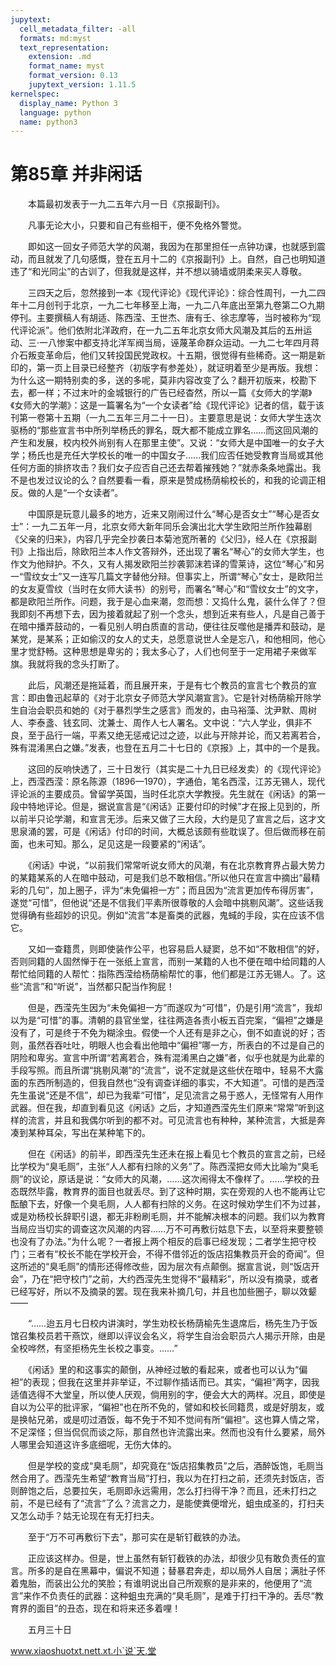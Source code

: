 ```yaml
---
jupytext:
  cell_metadata_filter: -all
  formats: md:myst
  text_representation:
    extension: .md
    format_name: myst
    format_version: 0.13
    jupytext_version: 1.11.5
kernelspec:
  display_name: Python 3
  language: python
  name: python3
---
```

# 第85章  并非闲话 

　　本篇最初发表于一九二五年六月一日《京报副刊》。 

　　凡事无论大小，只要和自己有些相干，便不免格外警觉。 

　　即如这一回女子师范大学的风潮，我因为在那里担任一点钟功课，也就感到震动，而且就发了几句感慨，登在五月十二的《京报副刊》上。自然，自己也明知道违了“和光同尘”的古训了，但我就是这样，并不想以骑墙或阴柔来买人尊敬。 

　　三四天之后，忽然接到一本《现代评论》《现代评论》：综合性周刊，一九二四年十二月创刊于北京，一九二七年移至上海，一九二八年底出至第九卷第二○九期停刊。主要撰稿人有胡适、陈西滢、王世杰、唐有壬、徐志摩等，当时被称为“现代评论派”。他们依附北洋政府，在一九二五年北京女师大风潮及其后的五卅运动、三·一八惨案中都支持北洋军阀当局，诬蔑革命群众运动。一九二七年四月蒋介石叛变革命后，他们又转投国民党政权。十五期，很觉得有些稀奇。这一期是新印的，第一页上目录已经整齐（初版字有参差处），就证明着至少是再版。我想：为什么这一期特别卖的多，送的多呢，莫非内容改变了么？翻开初版来，校勘下去，都一样；不过末叶的金城银行的广告已经杳然，所以一篇《女师大的学潮》《女师大的学潮》：这是一篇署名为“一个女读者”给《现代评论》记者的信，载于该刊第一卷第十五期（一九二五年三月二十一日）。主要意思是说：女师大学生迭次驱杨的“那些宣言书中所列举杨氏的罪名，既大都不能成立罪名……而这回风潮的产生和发展，校内校外尚别有人在那里主使”。又说：“女师大是中国唯一的女子大学；杨氏也是充任大学校长的唯一的中国女子……我们应否任她受教育当局或其他任何方面的排挤攻击？我们女子应否自己还去帮着摧残她？”就赤条条地露出。我不是也发过议论的么？自然要看一看，原来是赞成杨荫榆校长的，和我的论调正相反。做的人是“一个女读者”。 

　　中国原是玩意儿最多的地方，近来又刚闹过什么“琴心是否女士”“琴心是否女士”：一九二五年一月，北京女师大新年同乐会演出北大学生欧阳兰所作独幕剧《父亲的归来》，内容几乎完全抄袭日本菊池宽所著的《父归》，经人在《京报副刊》上指出后，除欧阳兰本人作文答辩外，还出现了署名“琴心”的女师大学生，也作文为他辩护。不久，又有人揭发欧阳兰抄袭郭沫若译的雪莱诗，这位“琴心”和另一“雪纹女士”又一连写几篇文字替他分辩。但事实上，所谓“琴心”女士，是欧阳兰的女友夏雪纹（当时在女师大读书）的别号，而署名“琴心”和“雪纹女士”的文字，都是欧阳兰所作。问题，我于是心血来潮，忽而想：又捣什么鬼，装什么佯了？但我即刻不再想下去，因为接着就起了别一个念头，想到近来有些人，凡是自己善于在暗中播弄鼓动的，一看见别人明白质直的言动，便往往反噬他是播弄和鼓动，是某党，是某系；正如偷汉的女人的丈夫，总愿意说世人全是忘八，和他相同，他心里才觉舒畅。这种思想是卑劣的；我太多心了，人们也何至于一定用裙子来做军旗。我就将我的念头打断了。 

　　此后，风潮还是拖延着，而且展开来，于是有七个教员的宣言七个教员的宣言：即由鲁迅起草的《对于北京女子师范大学风潮宣言》。它是针对杨荫榆开除学生自治会职员和她的《对于暴烈学生之感言》而发的，由马裕藻、沈尹默、周树人、李泰盞、钱玄同、沈兼士、周作人七人署名。文中说：“六人学业，俱非不良，至于品行一端，平素又绝无惩戒记过之迹，以此与开除并论，而又若离若合，殊有混淆黑白之嫌。”发表，也登在五月二十七日的《京报》上，其中的一个是我。 

　　这回的反响快透了，三十日发行（其实是二十九日已经发卖）的《现代评论》上，西滢西滢：原名陈源（1896—1970），字通伯，笔名西滢，江苏无锡人，现代评论派的主要成员。曾留学英国，当时任北京大学教授。先生就在《闲话》的第一段中特地评论。但是，据说宣言是“《闲话》正要付印的时候”才在报上见到的，所以前半只论学潮，和宣言无涉。后来又做了三大段，大约是见了宣言之后，这才文思泉涌的罢，可是《闲话》付印的时间，大概总该颇有些耽误了。但后做而移在前面，也未可知。那么，足见这是一段要紧的“闲话”。 

　　《闲话》中说，“以前我们常常听说女师大的风潮，有在北京教育界占最大势力的某籍某系的人在暗中鼓动，可是我们总不敢相信。”所以他只在宣言中摘出“最精彩的几句”，加上圈子，评为“未免偏袒一方”；而且因为“流言更加传布得厉害”，遂觉“可惜”，但他说“还是不信我们平素所很尊敬的人会暗中挑剔风潮”。这些话我觉得确有些超妙的识见。例如“流言”本是畜类的武器，鬼蜮的手段，实在应该不信它。 

　　又如一查籍贯，则即使装作公平，也容易启人疑窦，总不如“不敢相信”的好，否则同籍的人固然惮于在一张纸上宣言，而别一某籍的人也不便在暗中给同籍的人帮忙给同籍的人帮忙：指陈西滢给杨荫榆帮忙的事，他们都是江苏无锡人。了。这些“流言”和“听说”，当然都只配当作狗屁！ 

　　但是，西滢先生因为“未免偏袒一方”而遂叹为“可惜”，仍是引用“流言”，我却以为是“可惜”的事。清朝的县官坐堂，往往两造各责小板五百完案，“偏袒”之嫌是没有了，可是终于不免为糊涂虫。假使一个人还有是非之心，倒不如直说的好；否则，虽然吞吞吐吐，明眼人也会看出他暗中“偏袒”哪一方，所表白的不过是自己的阴险和卑劣。宣言中所谓“若离若合，殊有混淆黑白之嫌”者，似乎也就是为此辈的手段写照。而且所谓“挑剔风潮”的“流言”，说不定就是这些伏在暗中，轻易不大露面的东西所制造的，但我自然也“没有调查详细的事实，不大知道”。可惜的是西滢先生虽说“还是不信”，却已为我辈“可惜”，足见流言之易于惑人，无怪常有人用作武器。但在我，却直到看见这《闲话》之后，才知道西滢先生们原来“常常”听到这样的流言，并且和我偶尔听到的都不对。可见流言也有种种，某种流言，大抵是奔凑到某种耳朵，写出在某种笔下的。 

　　但在《闲话》的前半，即西滢先生还未在报上看见七个教员的宣言之前，已经比学校为“臭毛厕”，主张“人人都有扫除的义务”了。陈西滢把女师大比喻为“臭毛厕”的议论，原话是说：“女师大的风潮，……这次闹得太不像样了。……学校的丑态既然毕露，教育界的面目也就丢尽。到了这种时期，实在旁观的人也不能再让它酝酿下去，好像一个臭毛厕，人人都有扫除的义务。在这时候劝学生们不为过甚，或是劝杨校长辞职引退，都无非粉刷毛厕，并不能解决根本的问题。我们以为教育当局应当切实的调查这次风潮的内容……万不可再敷衍姑息下去，以至将来要整顿也没有了办法。”为什么呢？一者报上两个相反的启事已经发现；二者学生把守校门；三者有“校长不能在学校开会，不得不借邻近的饭店招集教员开会的奇闻”。但这所述的“臭毛厕”的情形还得修改些，因为层次有点颠倒。据宣言说，则“饭店开会”，乃在“把守校门”之前，大约西滢先生觉得不“最精彩”，所以没有摘录，或者已经写好，所以不及摘录的罢。现在我来补摘几句，并且也加些圈子，聊以效颦—— 

　　“……迨五月七日校内讲演时，学生劝校长杨荫榆先生退席后，杨先生乃于饭馆召集校员若干燕饮，继即以评议会名义，将学生自治会职员六人揭示开除，由是全校哗然，有坚拒杨先生长校之事变。……” 

　　《闲话》里的和这事实的颠倒，从神经过敏的看起来，或者也可以认为“偏袒”的表现；但我在这里并非举证，不过聊作插话而已。其实，“偏袒”两字，因我适值选得不大堂皇，所以使人厌观，倘用别的字，便会大大的两样。况且，即使是自以为公平的批评家，“偏袒”也在所不免的，譬如和校长同籍贯，或是好朋友，或是换帖兄弟，或是叨过酒饭，每不免于不知不觉间有所“偏袒”。这也算人情之常，不足深怪；但当侃侃而谈之际，那自然也许流露出来。然而也没有什么要紧，局外人哪里会知道这许多底细呢，无伤大体的。 

　　但是学校的变成“臭毛厕”，却究竟在“饭店招集教员”之后，酒醉饭饱，毛厕当然合用了。西滢先生希望“教育当局”打扫，我以为在打扫之前，还须先封饭店，否则醉饱之后，总要拉矢，毛厕即永远需用，怎么打扫得干净？而且，还未打扫之前，不是已经有了“流言”了么？流言之力，是能使粪便增光，蛆虫成圣的，打扫夫又怎么动手？姑无论现在有无打扫夫。 

　　至于“万不可再敷衍下去”，那可实在是斩钉截铁的办法。 

　　正应该这样办。但是，世上虽然有斩钉截铁的办法，却很少见有敢负责任的宣言。所多的是自在黑幕中，偏说不知道；替暴君奔走，却以局外人自居；满肚子怀着鬼胎，而装出公允的笑脸；有谁明说出自己所观察的是非来的，他便用了“流言”来作不负责任的武器：这种蛆虫充满的“臭毛厕”，是难于打扫干净的。丢尽“教育界的面目”的丑态，现在和将来还多着哩！ 

　　五月三十日 

www.xiaoshuotxt.nett.xt.小`说`天.堂 

